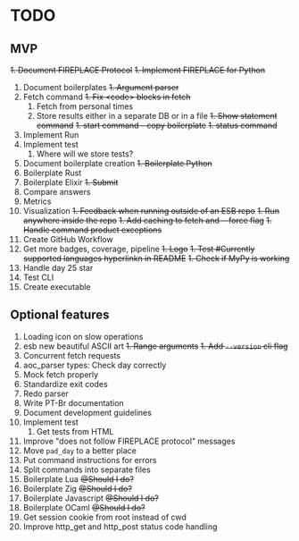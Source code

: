 # TODO
## MVP

~~1. Document FIREPLACE Protocol~~
~~1. Implement FIREPLACE for Python~~
1. Document boilerplates
~~1. Argument parser~~
1. Fetch command
    ~~1. Fix \<code\> blocks in fetch~~
    1. Fetch from personal times
    1. Store results either in a separate DB or in a file
~~1. Show statement command~~
~~1. start command - copy boilerplate~~
~~1. status command~~
1. Implement Run
1. Implement  test
    1. Where will we store tests?
1. Document boilerplate creation
~~1. Boilerplate Python~~
1. Boilerplate Rust
1. Boilerplate Elixir
~~1. Submit~~
1. Compare answers
1. Metrics
1. Visualization
~~1. Feedback when running outside of an ESB repo~~
~~1. Run anywhere inside the repo~~
~~1. Add caching to fetch and --force flag~~
~~1. Handle command product exceptions~~
1. Create GitHub Workflow
1. Get more badges, coverage, pipeline
~~1. Logo~~
~~1. Test #Currently supported languages hyperlinkn in README~~
~~1. Check if MyPy is working~~
1. Handle day 25 star
1. Test CLI
1. Create executable

## Optional features

1. Loading icon on slow operations
1. esb new beautiful ASCII art
~~1. Range arguments~~
~~1. Add `--version` cli flag~~
1. Concurrent fetch requests
1. aoc_parser types: Check day correctly
1. Mock fetch properly
1. Standardize exit codes
1. Redo parser
1. Write PT-Br documentation
1. Document development guidelines
1. Implement  test
    1. Get tests from HTML
1. Improve "does not follow FIREPLACE protocol" messages
1. Move `pad_day` to a better place
1. Put command instructions for errors
1. Split commands into separate files
1. Boilerplate Lua ~~@Should I do?~~
1. Boilerplate Zig ~~@Should I do?~~
1. Boilerplate Javascript ~~@Should I do?~~
1. Boilerplate OCaml ~~@Should I do?~~
1. Get session cookie from root instead of cwd
1. Improve http_get and http_post status code handling
